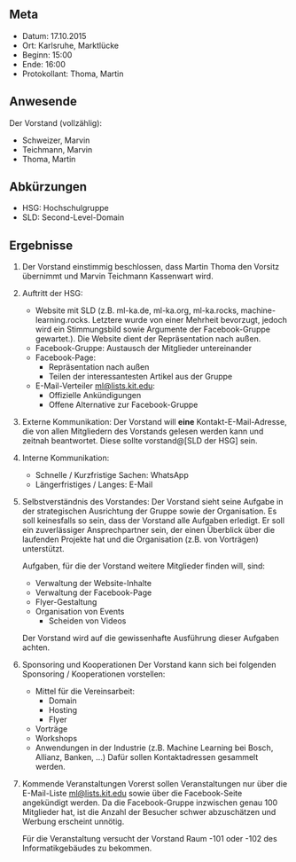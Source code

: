 ## Meta
* Datum: 17.10.2015
* Ort: Karlsruhe, Marktlücke
* Beginn: 15:00
* Ende: 16:00
* Protokollant: Thoma, Martin


## Anwesende

Der Vorstand (vollzählig):

* Schweizer, Marvin
* Teichmann, Marvin
* Thoma, Martin


## Abkürzungen

* HSG: Hochschulgruppe
* SLD: Second-Level-Domain

## Ergebnisse

1. Der Vorstand einstimmig beschlossen, dass Martin Thoma den Vorsitz übernimmt
   und Marvin Teichmann Kassenwart wird.
2. Auftritt der HSG:
    - Website mit SLD
      (z.B. ml-ka.de, ml-ka.org, ml-ka.rocks, machine-learning.rocks.
       Letztere wurde von einer Mehrheit bevorzugt, jedoch wird ein
       Stimmungsbild sowie Argumente der Facebook-Gruppe gewartet.).
       Die Website dient der Repräsentation nach außen.
    - Facebook-Gruppe: Austausch der Mitglieder untereinander
    - Facebook-Page:
        - Repräsentation nach außen
        - Teilen der interessantesten Artikel aus der Gruppe
    - E-Mail-Verteiler ml@lists.kit.edu:
        - Offizielle Ankündigungen
        - Offene Alternative zur Facebook-Gruppe
2. Externe Kommunikation:
    Der Vorstand will **eine** Kontakt-E-Mail-Adresse, die von allen Mitgliedern
    des Vorstands gelesen werden kann und zeitnah beantwortet. Diese sollte
    vorstand@[SLD der HSG] sein.
3. Interne Kommunikation:
    - Schnelle / Kurzfristige Sachen: WhatsApp
    - Längerfristiges / Langes: E-Mail
4. Selbstverständnis des Vorstandes:
    Der Vorstand sieht seine Aufgabe in der strategischen Ausrichtung der
    Gruppe sowie der Organisation. Es soll keinesfalls so sein, dass der
    Vorstand alle Aufgaben erledigt. Er soll ein zuverlässiger Ansprechpartner
    sein, der einen Überblick über die laufenden Projekte hat und die
    Organisation (z.B. von Vorträgen) unterstützt.

    Aufgaben, für die der Vorstand weitere Mitglieder finden will, sind:
    - Verwaltung der Website-Inhalte
    - Verwaltung der Facebook-Page
    - Flyer-Gestaltung
    - Organisation von Events
        - Scheiden von Videos

    Der Vorstand wird auf die gewissenhafte Ausführung dieser Aufgaben achten.
5. Sponsoring und Kooperationen
    Der Vorstand kann sich bei folgenden Sponsoring / Kooperationen vorstellen:
    - Mittel für die Vereinsarbeit:
        - Domain
        - Hosting
        - Flyer
    - Vorträge
    - Workshops
    - Anwendungen in der Industrie (z.B. Machine Learning bei Bosch, Allianz,
                                         Banken, ...)
    Dafür sollen Kontaktadressen gesammelt werden.
6. Kommende Veranstaltungen
    Vorerst sollen Veranstaltungen nur über die E-Mail-Liste ml@lists.kit.edu
    sowie über die Facebook-Seite angekündigt werden. Da die Facebook-Gruppe
    inzwischen genau 100 Mitglieder hat, ist die Anzahl der Besucher schwer
    abzuschätzen und Werbung erscheint unnötig.

    Für die Veranstaltung versucht der Vorstand Raum -101 oder -102 des
    Informatikgebäudes zu bekommen.